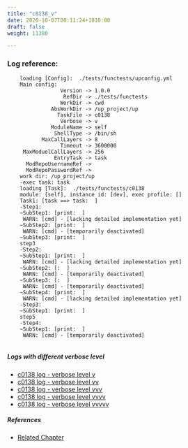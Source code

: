 ```yaml
---
title: "c0138_v"
date: 2020-10-07T00:11:24+1010:00
draft: false
weight: 11380

---
```


### Log reference: <no value>

```
    loading [Config]:  ./tests/functests/upconfig.yml
    Main config:
                 Version -> 1.0.0
                  RefDir -> ./tests/functests
                 WorkDir -> cwd
              AbsWorkDir -> /up_project/up
                TaskFile -> c0138
                 Verbose -> v
              ModuleName -> self
               ShellType -> /bin/sh
           MaxCallLayers -> 8
                 Timeout -> 3600000
     MaxModuelCallLayers -> 256
               EntryTask -> task
      ModRepoUsernameRef -> 
      ModRepoPasswordRef -> 
    work dir: /up_project/up
    -exec task: task
    loading [Task]:  ./tests/functests/c0138
    module: [self], instance id: [dev], exec profile: []
    Task1: [task ==> task:  ]
    -Step1:
    ~SubStep1: [print:  ]
     WARN: [cmd] - [lacking detailed implementation yet]
    ~SubStep2: [print:  ]
     WARN: [cmd] - [temporarily deactivated]
    ~SubStep3: [print:  ]
    step3
    -Step2:
    ~SubStep1: [print:  ]
     WARN: [cmd] - [lacking detailed implementation yet]
    ~SubStep2: [:  ]
     WARN: [cmd] - [temporarily deactivated]
    ~SubStep3: [:  ]
     WARN: [cmd] - [temporarily deactivated]
    ~SubStep4: [print:  ]
     WARN: [cmd] - [lacking detailed implementation yet]
    -Step3:
    ~SubStep1: [print:  ]
    step5
    -Step4:
    ~SubStep1: [print:  ]
     WARN: [cmd] - [temporarily deactivated]
    
```

##### Logs with different verbose level
* [c0138 log - verbose level v](../../logs/c0138_v)
* [c0138 log - verbose level vv](../../logs/c0138_vv)
* [c0138 log - verbose level vvv](../../logs/c0138_vvv)
* [c0138 log - verbose level vvvv](../../logs/c0138_vvvv)
* [c0138 log - verbose level vvvvv](../../logs/c0138_vvvvv)

##### References
* [Related Chapter](../../test-debug/c0138)
